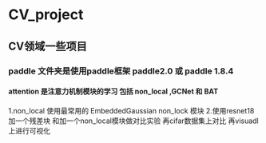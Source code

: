# CV_project
## CV领域一些项目
### paddle 文件夹是使用paddle框架  paddle2.0 或  paddle 1.8.4
####  attention 是注意力机制模块的学习  包括 non_local ,GCNet 和 BAT
1.non_local 使用最常用的 EmbeddedGaussian non_lock 模块
2.使用resnet18 加一个残差块  和加一个non_local模块做对比实验 再cifar数据集上对比  再visuadl上进行可视化 
